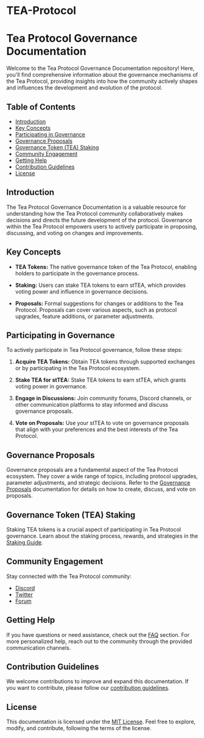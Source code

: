 # TEA-Protocol
# Tea Protocol Governance Documentation

Welcome to the Tea Protocol Governance Documentation repository! Here, you'll find comprehensive information about the governance mechanisms of the Tea Protocol, providing insights into how the community actively shapes and influences the development and evolution of the protocol.

## Table of Contents

- [Introduction](#introduction)
- [Key Concepts](#key-concepts)
- [Participating in Governance](#participating-in-governance)
- [Governance Proposals](#governance-proposals)
- [Governance Token (TEA) Staking](#governance-token-tea-staking)
- [Community Engagement](#community-engagement)
- [Getting Help](#getting-help)
- [Contribution Guidelines](#contribution-guidelines)
- [License](#license)

## Introduction

The Tea Protocol Governance Documentation is a valuable resource for understanding how the Tea Protocol community collaboratively makes decisions and directs the future development of the protocol. Governance within the Tea Protocol empowers users to actively participate in proposing, discussing, and voting on changes and improvements.

## Key Concepts

- **TEA Tokens:** The native governance token of the Tea Protocol, enabling holders to participate in the governance process.

- **Staking:** Users can stake TEA tokens to earn stTEA, which provides voting power and influence in governance decisions.

- **Proposals:** Formal suggestions for changes or additions to the Tea Protocol. Proposals can cover various aspects, such as protocol upgrades, feature additions, or parameter adjustments.

## Participating in Governance

To actively participate in Tea Protocol governance, follow these steps:

1. **Acquire TEA Tokens:** Obtain TEA tokens through supported exchanges or by participating in the Tea Protocol ecosystem.

2. **Stake TEA for stTEA:** Stake TEA tokens to earn stTEA, which grants voting power in governance.

3. **Engage in Discussions:** Join community forums, Discord channels, or other communication platforms to stay informed and discuss governance proposals.

4. **Vote on Proposals:** Use your stTEA to vote on governance proposals that align with your preferences and the best interests of the Tea Protocol.

## Governance Proposals

Governance proposals are a fundamental aspect of the Tea Protocol ecosystem. They cover a wide range of topics, including protocol upgrades, parameter adjustments, and strategic decisions. Refer to the [Governance Proposals](./proposals/README.md) documentation for details on how to create, discuss, and vote on proposals.

## Governance Token (TEA) Staking

Staking TEA tokens is a crucial aspect of participating in Tea Protocol governance. Learn about the staking process, rewards, and strategies in the [Staking Guide](./staking/README.md).

## Community Engagement

Stay connected with the Tea Protocol community:

- [Discord](https://discord.gg/teaprotocol)
- [Twitter](https://twitter.com/teaprotocol)
- [Forum](https://forum.teaprotocol.org)

## Getting Help

If you have questions or need assistance, check out the [FAQ](./faq/README.md) section. For more personalized help, reach out to the community through the provided communication channels.

## Contribution Guidelines

We welcome contributions to improve and expand this documentation. If you want to contribute, please follow our [contribution guidelines](CONTRIBUTING.md).

## License

This documentation is licensed under the [MIT License](LICENSE). Feel free to explore, modify, and contribute, following the terms of the license.
